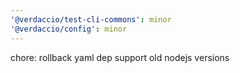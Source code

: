 ```yaml
---
'@verdaccio/test-cli-commons': minor
'@verdaccio/config': minor
---
```


chore: rollback yaml dep support old nodejs versions
